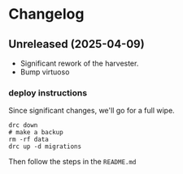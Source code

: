 # Changelog
## Unreleased (2025-04-09)
- Significant rework of the harvester.
- Bump virtuoso 
### deploy instructions
Since significant changes, we'll go for a full wipe.
```
drc down
# make a backup
rm -rf data
drc up -d migrations
```
Then follow the steps in the `README.md`

